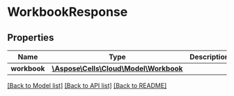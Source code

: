 # WorkbookResponse

## Properties
Name | Type | Description | Notes
------------ | ------------- | ------------- | -------------
**workbook** | [**\Aspose\Cells\Cloud\Model\Workbook**](Workbook.md) |  | [optional] 

[[Back to Model list]](../README.md#documentation-for-models) [[Back to API list]](../README.md#documentation-for-api-endpoints) [[Back to README]](../README.md)


